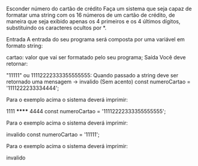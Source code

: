 Esconder número do cartão de crédito
Faça um sistema que seja capaz de formatar uma string com os 16 números de um cartão de crédito, de maneira que seja exibido apenas os 4 primeiros e os 4 últimos dígitos, substituindo os caracteres ocultos por \*.

Entrada
A entrada do seu programa será composta por uma variável em formato string:

cartao: valor que vai ser formatado pelo seu programa;
Saída
Você deve retornar:

"11111" ou 11112222333355555555: Quando passado a string deve ser retornado uma mensagem -> invalido (Sem acento)
const numeroCartao = '1111222233334444';

Para o exemplo acima o sistema deverá imprimir:

1111 **\*\*\*\*** 4444
const numeroCartao = '11112222333355555555';

Para o exemplo acima o sistema deverá imprimir:

invalido
const numeroCartao = '11111';

Para o exemplo acima o sistema deverá imprimir:

invalido
